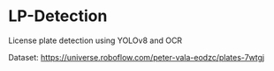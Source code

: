 # LP-Detection
License plate detection using YOLOv8 and OCR

Dataset:
https://universe.roboflow.com/peter-vala-eodzc/plates-7wtgj
